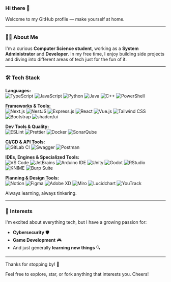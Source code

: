 ### Hi there 👋

Welcome to my GitHub profile — make yourself at home.

---

### 🧑‍💻 About Me
I'm a curious **Computer Science student**, working as a **System Administrator** and **Developer**. In my free time, I enjoy building side projects and diving into different areas of tech just for the fun of it.

---

### 🛠️ Tech Stack
**Languages:**  
![TypeScript](https://img.shields.io/badge/-TypeScript-3178C6?style=flat&logo=typescript&logoColor=white)
![JavaScript](https://img.shields.io/badge/-JavaScript-F7DF1E?style=flat&logo=javascript&logoColor=black)
![Python](https://img.shields.io/badge/-Python-3776AB?style=flat&logo=python&logoColor=white)
![Java](https://img.shields.io/badge/-Java-007396?style=flat&logo=java&logoColor=white)
![C++](https://img.shields.io/badge/-C++-00599C?style=flat&logo=c%2B%2B&logoColor=white)
![PowerShell](https://img.shields.io/badge/-PowerShell-5391FE?style=flat&logo=powershell&logoColor=white)

**Frameworks & Tools:**  
![Next.js](https://img.shields.io/badge/-Next.js-000000?style=flat&logo=next.js&logoColor=white)
![NestJS](https://img.shields.io/badge/-NestJS-E0234E?style=flat&logo=nestjs&logoColor=white)
![Express.js](https://img.shields.io/badge/-Express.js-000000?style=flat&logo=express&logoColor=white)
![React](https://img.shields.io/badge/-React-61DAFB?style=flat&logo=react&logoColor=black)
![Vue.js](https://img.shields.io/badge/-Vue.js-4FC08D?style=flat&logo=vue.js&logoColor=white)
![Tailwind CSS](https://img.shields.io/badge/-Tailwind%20CSS-38B2AC?style=flat&logo=tailwind-css&logoColor=white)
![Bootstrap](https://img.shields.io/badge/-Bootstrap-7952B3?style=flat&logo=bootstrap&logoColor=white)
![shadcn/ui](https://img.shields.io/badge/-shadcn/ui-000000?style=flat&logo=vercel&logoColor=white)

**Dev Tools & Quality:**  
![ESLint](https://img.shields.io/badge/-ESLint-4B32C3?style=flat&logo=eslint&logoColor=white)
![Prettier](https://img.shields.io/badge/-Prettier-F7B93E?style=flat&logo=prettier&logoColor=black)
![Docker](https://img.shields.io/badge/-Docker-2496ED?style=flat&logo=docker&logoColor=white)
![SonarQube](https://img.shields.io/badge/-SonarQube-4E9BCD?style=flat&logo=sonarqube&logoColor=white)

**CI/CD & API Tools:**  
![GitLab CI](https://img.shields.io/badge/-GitLab%20CI-FC6D26?style=flat&logo=gitlab&logoColor=white)
![Swagger](https://img.shields.io/badge/-Swagger-85EA2D?style=flat&logo=swagger&logoColor=black)
![Postman](https://img.shields.io/badge/-Postman-FF6C37?style=flat&logo=postman&logoColor=white)

**IDEs, Engines & Specialized Tools:**  
![VS Code](https://img.shields.io/badge/-Visual%20Studio%20Code-007ACC?style=flat&logo=visual-studio-code&logoColor=white)
![JetBrains](https://img.shields.io/badge/-JetBrains-000000?style=flat&logo=jetbrains&logoColor=white)
![Arduino IDE](https://img.shields.io/badge/-Arduino%20IDE-00979D?style=flat&logo=arduino&logoColor=white)
![Unity](https://img.shields.io/badge/-Unity-000000?style=flat&logo=unity&logoColor=white)
![Godot](https://img.shields.io/badge/-Godot-478CBF?style=flat&logo=godot-engine&logoColor=white)
![RStudio](https://img.shields.io/badge/-RStudio-75AADB?style=flat&logo=rstudio&logoColor=white)
![KNIME](https://img.shields.io/badge/-KNIME-FEBD00?style=flat&logo=knime&logoColor=black)
![Burp Suite](https://img.shields.io/badge/-Burp%20Suite-FF7139?style=flat&logo=burp-suite&logoColor=white)

**Planning & Design Tools:**  
![Notion](https://img.shields.io/badge/-Notion-000000?style=flat&logo=notion&logoColor=white)
![Figma](https://img.shields.io/badge/-Figma-F24E1E?style=flat&logo=figma&logoColor=white)
![Adobe XD](https://img.shields.io/badge/-Adobe%20XD-FF61F6?style=flat&logo=adobexd&logoColor=white)
![Miro](https://img.shields.io/badge/-Miro-050038?style=flat&logo=miro&logoColor=white)
![Lucidchart](https://img.shields.io/badge/-Lucidchart-FA7303?style=flat&logo=lucidchart&logoColor=white)
![YouTrack](https://img.shields.io/badge/-YouTrack-000000?style=flat&logo=youtrack&logoColor=white)

Always learning, always tinkering.

---

### 🌱 Interests
I'm excited about everything tech, but I have a growing passion for:
- **Cybersecurity** 🛡️
- **Game Development** 🎮
- And just generally **learning new things** 🔍

---
<!--
### 📊 GitHub Stats
![GitHub Stats](https://github-readme-stats.vercel.app/api?username=your-github-username&show_icons=true&theme=default)

![Top Languages](https://github-readme-stats.vercel.app/api/top-langs/?username=your-github-username&layout=compact)

> ⚠️ Replace `your-github-username` with your actual GitHub username to activate the stats.

---
-
### 🚧 Projects
Coming soon... stay tuned!

---
-->
Thanks for stopping by! 🚀

Feel free to explore, star, or fork anything that interests you. Cheers!

<!--
**akuumaa/akuumaa** is a ✨ _special_ ✨ repository because its `README.md` (this file) appears on your GitHub profile.

Here are some ideas to get you started:

- 🔭 I’m currently working on ...
- 🌱 I’m currently learning ...
- 👯 I’m looking to collaborate on ...
- 🤔 I’m looking for help with ...
- 💬 Ask me about ...
- 📫 How to reach me: ...
- 😄 Pronouns: ...
- ⚡ Fun fact: ...
-->
